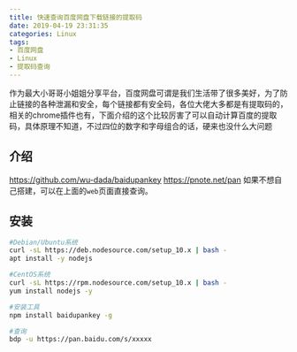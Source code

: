 ```yaml
---
title: 快速查询百度网盘下载链接的提取码
date: 2019-04-19 23:31:35
categories: Linux
tags:
- 百度网盘
- Linux
- 提取码查询 
---
```

<p id="div-border-left-purple">作为最大小哥哥小姐姐分享平台，百度网盘可谓是我们生活带了很多美好，为了防止链接的各种泄漏和安全，每个链接都有安全码，各位大佬大多都是有提取码的，相关的chrome插件也有，下面介绍的这个比较厉害了可以自动计算百度的提取码，具体原理不知道，不过四位的数字和字母组合的话，硬来也没什么大问题</p>

<!--more-->
## 介绍
<i class="fa fa-github"></i>    https://github.com/wu-dada/baidupankey
<i class="fa fa-chrome"></i>     https://pnote.net/pan
如果不想自己搭建，可以在上面的`web`页面直接查询。

## 安装
```bash
#Debian/Ubuntu系统
curl -sL https://deb.nodesource.com/setup_10.x | bash -
apt install -y nodejs

#CentOS系统
curl -sL https://rpm.nodesource.com/setup_10.x | bash -
yum install nodejs -y

#安装工具
npm install baidupankey -g

#查询
bdp -u https://pan.baidu.com/s/xxxxx
```
